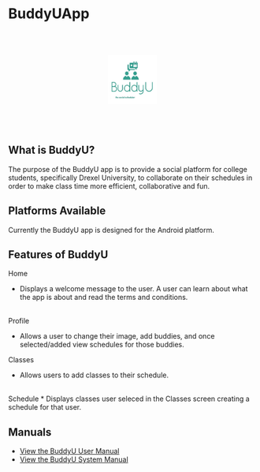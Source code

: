 # BuddyUApp
<br>
<br>

<p align="center"><img src="buddyu3 - Copy.JPG" style="width:100px;height:100px";/></p>

<br>
<br>

## What is BuddyU?
The purpose of the BuddyU app is to provide a social platform for college students, specifically Drexel University, to collaborate on their schedules in order to make class time more efficient, collaborative and fun.

## Platforms Available
Currently the BuddyU app is designed for the Android platform.

## Features of BuddyU
Home

* Displays a welcome message to the user.  A user can learn about what the app is about and read the terms and conditions.
<br>
Profile <br>

* Allows a user to change their image, add buddies, and once selected/added view schedules for those buddies. <br>

Classes
* Allows users to add classes to their schedule.  

<br>
Schedule
* Displays classes user seleced in the Classes screen creating a schedule for that user.  

## Manuals
* [View the BuddyU User Manual](http://www.sitarobinson.com/BuddyU%20User%20Manual.pdf)
* [View the BuddyU System Manual](http://www.sitarobinson.com/BuddyU%20System%20Manual.pdf)

